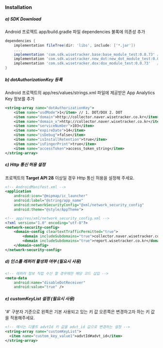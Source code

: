 ### <a id="INSTALL"></a> Installation

##### <a id="DOWNLOAD"></a> a) SDK Download
Android 프로젝트 app/build.gradle 파일 dependencies 불록에 의존성 추가

```gradle
dependencies {
    implementation fileTree(dir: 'libs', include: ['*.jar']) 
    ....
    implementation 'com.sdk.wisetracker.base:base_module_test:0.0.73' // BASE
    implementation 'com.sdk.wisetracker.new_dot:new_dot_module_test:0.0.73'   // DOT
    implementation 'com.sdk.wisetracker.dox:dox_module_test:0.0.73'   // DOX
}
```

##### <a id="APPKEY"></a> b) dotAuthorizationKey 등록
Android 프로젝트의 app/res/values/strings.xml 파일에 제공받은 App Analytics Key 정보를 추가
```xml
<string-array name="dotAuthorizationKey">
    <item name="usdMode">1</item> // 1. DOT/DOX 2. DOT
    <item name="domain">http://collector.naver.wisetracker.co.kr</item> // DOT END POINT
    <item name="domain_x">http://collector.naver.wisetracker.co.kr</item> // DOX END POINT
    <item name="serviceNumber">103</item>
    <item name="expireDate">14</item>
    <item name="isDebug">false</item>
    <item name="isInstallRetention">true</item>
    <item name="isFingerPrint">true</item>
    <item name="accessToken">access_token_string</item>
</string-array>
```

##### <a id="HTTP"></a> c) Http 통신 허용 설정
프로젝트의 **Target API 28** 이상일 경우 Http 통신 허용을 설정해 주세요.

```xml
<!-- AndroidManifest.xml -->
<application
	android:icon="@mipmap/ic_launcher"
	android:label="@string/app_name"
	android:networkSecurityConfig="@xml/network_security_config"
	android:theme="@style/AppTheme">
```
	
```xml
<!-- app/res/xml/network_security_config.xml -->
<?xml version="1.0" encoding="utf-8"?>
<network-security-config>
    <domain-config cleartextTrafficPermitted="true">
        <domain includeSubdomains="true">collector.naver.wisetracker.co.kr</domain>
        <domain includeSubdomains="true">report.wisetracker.co.kr</domain>
    </domain-config>
</network-security-config>
```

##### <a id="INSTALL_REFERRER_FLAG"></a> d) 인스톨 레퍼러 활성화 여부 (필요시 사용)

```xml
<!-- 레퍼러 정보 직접 수신 할 경우에만 해당 코드 삽입 -->
<meta-data 
    android:name="disableDotReceiver"
    android:value="true" />
```

##### <a id="CUSTOM_KEY_LIST"></a> e) customKeyList 설정 (필요시 사용)
'#' 구분자 기준으로 왼쪽은 기본 사용되고 있는 키 값 오른쪽은 변경하고자 하는 키 값을 적용해주세요.

```xml
<!-- 예시는 디폴트 advtId 키 값을 advt_id 값으로 변경하는 설정 -->
<string-array name="customKeyList">
  <item name="custom_key_value1">advtId#advt_id</item>
</string-array>
```
